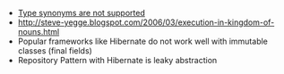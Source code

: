 * [Type synonyms are not supported](https://stackoverflow.com/questions/10274381/reference-type-with-partially-qualified-namespace)
* http://steve-yegge.blogspot.com/2006/03/execution-in-kingdom-of-nouns.html
* Popular frameworks like Hibernate do not work well with immutable classes (final fields)
* Repository Pattern with Hibernate is leaky abstraction
